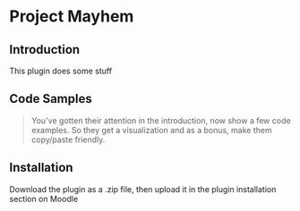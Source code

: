 # Project Mayhem

## Introduction

This plugin does some stuff

## Code Samples

> You've gotten their attention in the introduction, now show a few code examples. So they get a visualization and as a bonus, make them copy/paste friendly.

## Installation

Download the plugin as a .zip file, then upload it in the plugin installation section on Moodle